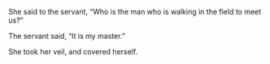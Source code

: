 She said to the servant, “Who is the man who is walking in the field to meet us?”

The servant said, “It is my master.”

She took her veil, and covered herself.